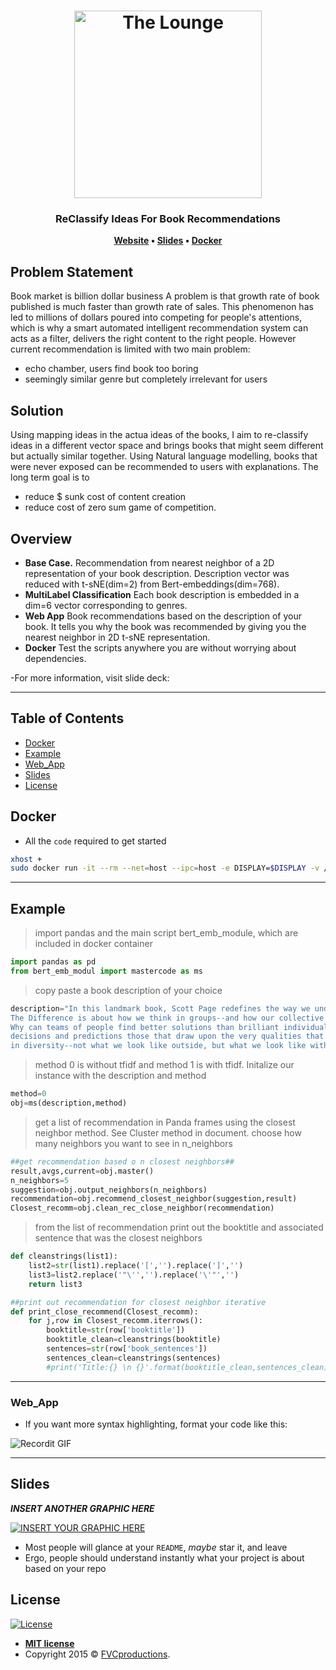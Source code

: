 <h1 align="center">
	<img
		width="300"
		alt="The Lounge"
		src="https://scontent-yyz1-1.xx.fbcdn.net/v/t1.0-9/62200292_10157411681371974_7461257159871823872_n.jpg?_nc_cat=107&_nc_ht=scontent-yyz1-1.xx&oh=c76009347bb601ab5d8cdd894ce0467c&oe=5D80E6C7">
</h1>

<h3 align="center">
	ReClassify Ideas For Book Recommendations
</h3>

<p align="center">
	<strong>
		<a href="http://platoni.city/">Website</a>
		•
		<a href="https://bit.ly/2I8fdfK">Slides</a>
		•
		<a href="https://cloud.docker.com/u/alinsi/repository/docker/alinsi/reboo">Docker</a>
	</strong>
</p>


## Problem Statement

Book market is billion dollar business A problem is that growth rate of book published is much faster than growth rate of sales. This phenomenon has led to millions of dollars poured into competing for people's attentions, which is why a smart automated intelligent recommendation system can acts as a filter, delivers the right content to the right people. However current recommendation is limited with two main problem:

- echo chamber, users find book too boring 
- seemingly similar genre but completely irrelevant for users

## Solution
Using mapping ideas in the actua ideas of the books, I aim to re-classify ideas in a different vector space and brings books that might seem different but actually similar together. Using Natural language modelling, books that were never exposed can be recommended to users with explanations. The long term goal is to 

- reduce $ sunk cost of content creation
- reduce cost of zero sum game of competition.

## Overview

* **Base Case.** Recommendation from nearest neighbor of a 2D representation of your book description. Description vector was reduced with t-sNE(dim=2) from Bert-embeddings(dim=768). 
* **MultiLabel Classification** Each book description is embedded in a dim=6 vector corresponding to genres. 
* **Web App** Book recommendations based on the description of your book. It tells you why the book was recommended by giving you the nearest neighbor in 2D t-sNE representation.
* **Docker** Test the scripts anywhere you are without worrying about dependencies. 

-For more information, visit slide deck:  

---

## Table of Contents 


- [Docker](#docker)
- [Example](#example)
- [Web_App](#web_app)
- [Slides](#slides)
- [License](#license)


## Docker

- All the `code` required to get started

```bash
xhost +
sudo docker run -it --rm --net=host --ipc=host -e DISPLAY=$DISPLAY -v /tmp/.X11-unix:/tmp/.X11-unit -v /home/lindsey/Desktop:/root alinsi/reboo
```
---
## Example 

> import pandas and the main script bert_emb_module, which are included in docker container
```python
import pandas as pd
from bert_emb_modul import mastercode as ms
```
> copy paste a book description of your choice
```python
description="In this landmark book, Scott Page redefines the way we understand ourselves in relation to one another. \
The Difference is about how we think in groups--and how our collective wisdom exceeds the sum of its parts. \
Why can teams of people find better solutions than brilliant individuals working alone? And why are the best group \
decisions and predictions those that draw upon the very qualities that make each of us unique? The answers lie \
in diversity--not what we look like outside, but what we look like within, our distinct tools and abilities."
```
> method 0 is without tfidf and method 1 is with tfidf. Initalize our instance with the description and method
```python
method=0
obj=ms(description,method)
```
> get a list of recommendation in Panda frames using the closest neighbor method. See Cluster method in document.
> choose how many neighbors you want to see in n_neighbors
```python
##get recommendation based o n closest neighbors##
result,avgs,current=obj.master()
n_neighbors=5
suggestion=obj.output_neighbors(n_neighbors)
recommendation=obj.recommend_closest_neighbor(suggestion,result)
Closest_recomm=obj.clean_rec_close_neighbor(recommendation)
```
> from the list of recommendation print out the booktitle and associated sentence that was the closest neighbors
```python
def cleanstrings(list1):
    list2=str(list1).replace('[','').replace(']','')
    list3=list2.replace('"\'','').replace('\'"','')
    return list3

##print out recommendation for closest neighbor iterative
def print_close_recommend(Closest_recomm):
    for j,row in Closest_recomm.iterrows():
        booktitle=str(row['booktitle'])
        booktitle_clean=cleanstrings(booktitle)
        sentences=str(row['book_sentences'])
        sentences_clean=cleanstrings(sentences)
        #print('Title:{} \n {}'.format(booktitle_clean,sentences_clean))

```

---
### Web_App

- If you want more syntax highlighting, format your code like this:

![Recordit GIF](https://raw.githubusercontent.com/lindseypeng/Reboo/master/pics/webapp.gif)

---

## Slides

***INSERT ANOTHER GRAPHIC HERE***

[![INSERT YOUR GRAPHIC HERE](http://i.imgur.com/dt8AUb6.png)]()

- Most people will glance at your `README`, *maybe* star it, and leave
- Ergo, people should understand instantly what your project is about based on your repo


## License

[![License](http://img.shields.io/:license-mit-blue.svg?style=flat-square)](http://badges.mit-license.org)

- **[MIT license](http://opensource.org/licenses/mit-license.php)**
- Copyright 2015 © <a href="http://fvcproductions.com" target="_blank">FVCproductions</a>.
